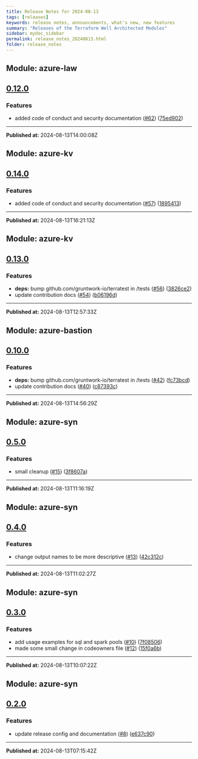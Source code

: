 ```yaml
---
title: Release Notes for 2024-08-13
tags: [releases]
keywords: release notes, announcements, what's new, new features
summary: "Releases of the Terraform Well Architected Modules"
sidebar: mydoc_sidebar
permalink: release_notes_20240813.html
folder: release_notes
---
```


## Module: azure-law
## [0.12.0](https://github.com/CloudNationHQ/terraform-azure-law/releases/tag/v0.12.0)


### Features

* added code of conduct and security documentation ([#62](https://github.com/CloudNationHQ/terraform-azure-law/issues/62)) ([75ed902](https://github.com/CloudNationHQ/terraform-azure-law/commit/75ed902d5a4b17f5c5311699cfd9d8faa1a33308))

---

**Published at:** 2024-08-13T14:00:08Z

## Module: azure-kv
## [0.14.0](https://github.com/CloudNationHQ/terraform-azure-kv/releases/tag/v0.14.0)


### Features

* added code of conduct and security documentation ([#57](https://github.com/CloudNationHQ/terraform-azure-kv/issues/57)) ([1895413](https://github.com/CloudNationHQ/terraform-azure-kv/commit/1895413641bbaf9b13084797c5174ba47e895375))

---

**Published at:** 2024-08-13T16:21:13Z

## Module: azure-kv
## [0.13.0](https://github.com/CloudNationHQ/terraform-azure-kv/releases/tag/v0.13.0)


### Features

* **deps:** bump github.com/gruntwork-io/terratest in /tests ([#56](https://github.com/CloudNationHQ/terraform-azure-kv/issues/56)) ([3826ce2](https://github.com/CloudNationHQ/terraform-azure-kv/commit/3826ce221af9d4d5c8df8d9a05c7270a1a49eeab))
* update contribution docs ([#54](https://github.com/CloudNationHQ/terraform-azure-kv/issues/54)) ([b06196d](https://github.com/CloudNationHQ/terraform-azure-kv/commit/b06196d4d89cc64e24d6339668d9a00ef9572530))

---

**Published at:** 2024-08-13T12:57:33Z

## Module: azure-bastion
## [0.10.0](https://github.com/CloudNationHQ/terraform-azure-bastion/releases/tag/v0.10.0)


### Features

* **deps:** bump github.com/gruntwork-io/terratest in /tests ([#42](https://github.com/CloudNationHQ/terraform-azure-bastion/issues/42)) ([fc73bcd](https://github.com/CloudNationHQ/terraform-azure-bastion/commit/fc73bcdde643b4a667a9f791e6cf068027a1b3be))
* update contribution docs ([#40](https://github.com/CloudNationHQ/terraform-azure-bastion/issues/40)) ([c87393c](https://github.com/CloudNationHQ/terraform-azure-bastion/commit/c87393c450ffba69b8a2a6b020f4aeb7dc6ddd7a))

---

**Published at:** 2024-08-13T14:56:29Z

## Module: azure-syn
## [0.5.0](https://github.com/CloudNationHQ/terraform-azure-syn/releases/tag/v0.5.0)


### Features

* small cleanup ([#15](https://github.com/CloudNationHQ/terraform-azure-syn/issues/15)) ([3f8607a](https://github.com/CloudNationHQ/terraform-azure-syn/commit/3f8607ae74dbcc97282475dfad7d2f1b9bec866b))

---

**Published at:** 2024-08-13T11:16:19Z

## Module: azure-syn
## [0.4.0](https://github.com/CloudNationHQ/terraform-azure-syn/releases/tag/v0.4.0)


### Features

* change output names to be more descriptive ([#13](https://github.com/CloudNationHQ/terraform-azure-syn/issues/13)) ([42c312c](https://github.com/CloudNationHQ/terraform-azure-syn/commit/42c312c3c3ddbf4006fa4ba9d62a21439eaf8065))

---

**Published at:** 2024-08-13T11:02:27Z

## Module: azure-syn
## [0.3.0](https://github.com/CloudNationHQ/terraform-azure-syn/releases/tag/v0.3.0)


### Features

* add usage examples for sql and spark pools ([#10](https://github.com/CloudNationHQ/terraform-azure-syn/issues/10)) ([7f08506](https://github.com/CloudNationHQ/terraform-azure-syn/commit/7f085067cc7046427997abbd386c774a20344fe8))
* made some small change in codeowners file ([#12](https://github.com/CloudNationHQ/terraform-azure-syn/issues/12)) ([15f0a6b](https://github.com/CloudNationHQ/terraform-azure-syn/commit/15f0a6bd0c0587eca301161071467e3494b3f68b))

---

**Published at:** 2024-08-13T10:07:22Z

## Module: azure-syn
## [0.2.0](https://github.com/CloudNationHQ/terraform-azure-syn/releases/tag/v0.2.0)


### Features

* update release config and documentation ([#8](https://github.com/CloudNationHQ/terraform-azure-syn/issues/8)) ([e637c90](https://github.com/CloudNationHQ/terraform-azure-syn/commit/e637c900046fa9a9b45937c50103f142680409be))

---

**Published at:** 2024-08-13T07:15:42Z

